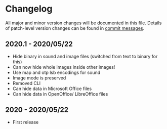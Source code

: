 # Changelog
All major and minor version changes will be documented in this file. Details of
patch-level version changes can be found in [commit messages](../../commits/master).

## 2020.1 - 2020/05/22
- Hide binary in sound and image files (switched from text to binary for this)
- Can now hide whole images inside other images!
- Use map and otp lsb encodings for sound
- Image mode is preserved
- Removed CLI
- Can hide data in Microsoft Office files
- Can hide data in OpenOffice/ LibreOffice files

## 2020 - 2020/05/22
- First release
